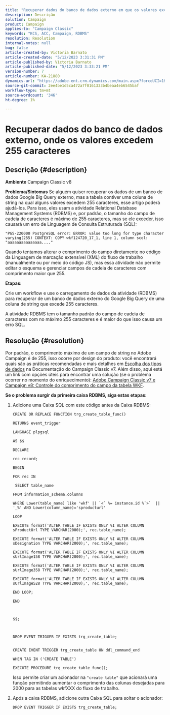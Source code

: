```yaml
---
title: "Recuperar dados do banco de dados externo em que os valores excedem 255 caracteres"
description: Descrição
solution: Campaign
product: Campaign
applies-to: "Campaign Classic"
keywords: "KCS, ACC, Campaign, RDBMS"
resolution: Resolution
internal-notes: null
bug: false
article-created-by: Victoria Barnato
article-created-date: "5/12/2023 3:31:31 PM"
article-published-by: Victoria Barnato
article-published-date: "5/12/2023 3:33:21 PM"
version-number: 7
article-number: KA-21880
dynamics-url: "https://adobe-ent.crm.dynamics.com/main.aspx?forceUCI=1&pagetype=entityrecord&etn=knowledgearticle&id=45013b0b-daf0-ed11-8849-6045bd006ce9"
source-git-commit: 2ee4be1d5ca472a7f0161333b4beaa4eb6545baf
workflow-type: tm+mt
source-wordcount: '346'
ht-degree: 1%

---
```


# Recuperar dados do banco de dados externo, onde os valores excedem 255 caracteres

## Descrição {#description}


<b>Ambiente</b>
Campaign Classic v8

<b>Problema/Sintomas</b>
Se alguém quiser recuperar os dados de um banco de dados Google Big Query externo, mas a tabela contiver uma coluna de string na qual alguns valores excedem 255 caracteres, esse artigo poderá ajudá-los. Para isso, eles usam a atividade Relational Database Management Systems (RDBMS) e, por padrão, o tamanho do campo de cadeia de caracteres é máximo de 255 caracteres, mas se ele exceder, isso causará um erro de Linguagem de Consulta Estruturada (SQL):

`"PGS-220000 PostgreSQL error: ERROR: value too long for type character varying(255) CONTEXT: COPY wkf124720_17_1, line 1, column scol: "aaaaaaaaaaaaaaa...."`



Quando tentamos alterar o comprimento do campo diretamente no código da Linguagem de marcação extensível (XML) do fluxo de trabalho (manualmente ou por meio do código JS), mas essa atividade não permite editar o esquema e gerenciar campos de cadeia de caracteres com comprimento maior que 255.



<b>Etapas:</b>

Crie um workflow e use o carregamento de dados da atividade (RDBMS) para recuperar de um banco de dados externo do Google Big Query de uma coluna de string que excede 255 caracteres.

A atividade RDBMS tem o tamanho padrão do campo de cadeia de caracteres com no máximo 255 caracteres e é maior do que isso causa um erro SQL.


## Resolução {#resolution}


Por padrão, o comprimento máximo de um campo de string no Adobe Campaign é de 255, isso ocorre por design do produto: você encontrará quais são as práticas recomendadas e mais detalhes em [Escolha dos tipos de dados](https://experienceleague.adobe.com/docs/campaign-classic/using/configuring-campaign-classic/data-model/data-model-best-practices.html?lang=en#data-types) na Documentação do Campaign Classic v7. Além disso, aqui está um link com opções úteis para encontrar uma solução (se o problema ocorrer no momento do enriquecimento): [Adobe Campaign Classic v7 e Campaign v8: Controle do comprimento do campo da tabela WKF](https://experienceleaguecommunities.adobe.com/t5/adobe-campaign-classic-questions/controlling-wkf-table-field-length/td-p/355506).

<b>Se o problema surgir da primeira caixa RDBMS, siga estas etapas:</b>



1. Adicione uma Caixa SQL com este código antes da Caixa RDBMS:

   ```
   CREATE OR REPLACE FUNCTION trg_create_table_func()
   
   RETURNS event_trigger
   
   LANGUAGE plpgsql
   
   AS $$
   
   DECLARE
   
   rec record;
   
   BEGIN
   
   FOR rec IN
   
    SELECT table_name
   
   FROM information_schema.columns
   
   WHERE Lower(table_name) like 'wkf' || `<` %= instance.id %`>`  || '_%' AND Lower(column_name)='sproducturl'
   
   LOOP
   
   EXECUTE format('ALTER TABLE IF EXISTS ONLY %I ALTER COLUMN sProductUrl TYPE VARCHAR(2000);', rec.table_name);
   
   EXECUTE format('ALTER TABLE IF EXISTS ONLY %I ALTER COLUMN sDesignation TYPE VARCHAR(2000);', rec.table_name);
   
   EXECUTE format('ALTER TABLE IF EXISTS ONLY %I ALTER COLUMN sUrlImage158 TYPE VARCHAR(2000);', rec.table_name);
   
   EXECUTE format('ALTER TABLE IF EXISTS ONLY %I ALTER COLUMN sUrlImage358 TYPE VARCHAR(2000);', rec.table_name);
   
   EXECUTE format('ALTER TABLE IF EXISTS ONLY %I ALTER COLUMN sUrlImage528 TYPE VARCHAR(2000);', rec.table_name);
   
   END LOOP;
   
   END
   
   
   
   $$;
   
   
   
   DROP EVENT TRIGGER IF EXISTS trg_create_table;
   
   
   CREATE EVENT TRIGGER trg_create_table ON ddl_command_end
   
   WHEN TAG IN ('CREATE TABLE')
   
   EXECUTE PROCEDURE trg_create_table_func();
   ```






   Isso permite criar um acionador na `"create table"` que acionará uma função permitindo aumentar o comprimento das colunas desejadas para 2000 para as tabelas wkfXXX do fluxo de trabalho.
2. Após a caixa RDBMS, adicione outra Caixa SQL para soltar o acionador:

   `DROP EVENT TRIGGER IF EXISTS trg_create_table;`

